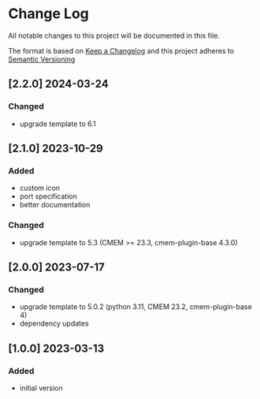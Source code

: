 # Change Log

All notable changes to this project will be documented in this file.

The format is based on [Keep a Changelog](http://keepachangelog.com/) and this project adheres to [Semantic Versioning](https://semver.org/)

## [2.2.0] 2024-03-24

### Changed

- upgrade template to 6.1

## [2.1.0] 2023-10-29

### Added

- custom icon
- port specification
- better documentation

### Changed

- upgrade template to 5.3 (CMEM >= 23.3, cmem-plugin-base 4.3.0)


## [2.0.0] 2023-07-17

### Changed

- upgrade template to 5.0.2 (python 3.11, CMEM 23.2, cmem-plugin-base 4)
- dependency updates


## [1.0.0] 2023-03-13

### Added

- initial version
